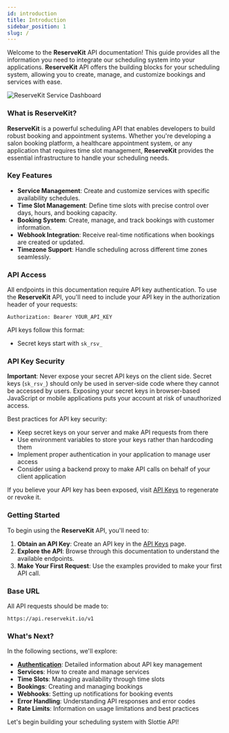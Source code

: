 ```yaml
---
id: introduction
title: Introduction
sidebar_position: 1
slug: /
---
```



Welcome to the **ReserveKit** API documentation! This guide provides all the information you need to integrate our scheduling system into your applications. **ReserveKit** API offers the building blocks for your scheduling system, allowing you to create, manage, and customize bookings and services with ease.

![ReserveKit Service Dashboard](/img/service-dashboard.png)

### What is **ReserveKit**?

**ReserveKit** is a powerful scheduling API that enables developers to build robust booking and appointment systems. Whether you're developing a salon booking platform, a healthcare appointment system, or any application that requires time slot management, **ReserveKit** provides the essential infrastructure to handle your scheduling needs.

### Key Features

- **Service Management**: Create and customize services with specific availability schedules.
- **Time Slot Management**: Define time slots with precise control over days, hours, and booking capacity.
- **Booking System**: Create, manage, and track bookings with customer information.
- **Webhook Integration**: Receive real-time notifications when bookings are created or updated.
- **Timezone Support**: Handle scheduling across different time zones seamlessly.

### API Access

All endpoints in this documentation require API key authentication. To use the **ReserveKit** API, you'll need to include your API key in the authorization header of your requests:

```
Authorization: Bearer YOUR_API_KEY
```

API keys follow this format:

- Secret keys start with `sk_rsv_`

### API Key Security

**Important**: Never expose your secret API keys on the client side. Secret keys (`sk_rsv_`) should only be used in server-side code where they cannot be accessed by users. Exposing your secret keys in browser-based JavaScript or mobile applications puts your account at risk of unauthorized access.

Best practices for API key security:

- Keep secret keys on your server and make API requests from there
- Use environment variables to store your keys rather than hardcoding them
- Implement proper authentication in your application to manage user access
- Consider using a backend proxy to make API calls on behalf of your client application

If you believe your API key has been exposed, visit [API Keys](https://app.reservekit.io/api-keys) to regenerate or revoke it.

### Getting Started

To begin using the **ReserveKit** API, you'll need to:

1. **Obtain an API Key**: Create an API key in the [API Keys](https://app.reservekit.io/api-keys) page.
2. **Explore the API**: Browse through this documentation to understand the available endpoints.
3. **Make Your First Request**: Use the examples provided to make your first API call.

### Base URL

All API requests should be made to:

```
https://api.reservekit.io/v1
```

### What's Next?

In the following sections, we'll explore:

- **[Authentication](/authentication)**: Detailed information about API key management
- **Services**: How to create and manage services
- **Time Slots**: Managing availability through time slots
- **Bookings**: Creating and managing bookings
- **Webhooks**: Setting up notifications for booking events
- **Error Handling**: Understanding API responses and error codes
- **Rate Limits**: Information on usage limitations and best practices

Let's begin building your scheduling system with Slottie API!

